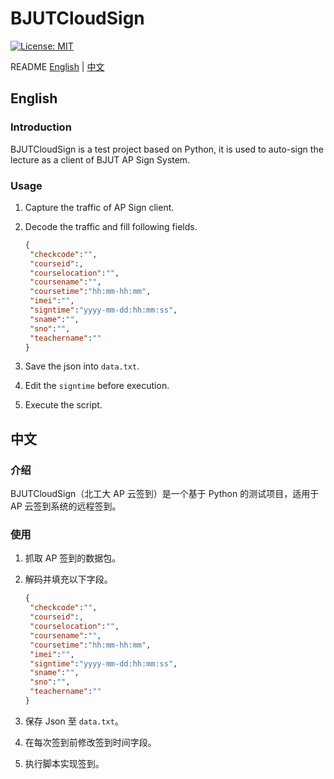 # BJUTCloudSign

[![License: MIT](https://img.shields.io/badge/License-MIT-yellow.svg)](https://opensource.org/licenses/MIT)

README [English](#English) | [中文](#中文)

## English

### Introduction

BJUTCloudSign is a test project based on Python, it is used to auto-sign the lecture as a client of BJUT AP Sign System.

### Usage

1. Capture the traffic of AP Sign client.

2. Decode the traffic and fill following fields.

   ```json
   {
   	"checkcode":"",
   	"courseid":,
   	"courselocation":"",
   	"coursename":"",
   	"coursetime":"hh:mm-hh:mm",
   	"imei":"",
   	"signtime":"yyyy-mm-dd:hh:mm:ss",
   	"sname":"",
   	"sno":"",
   	"teachername":""
   }
   ```

2. Save the json into `data.txt`.
3. Edit the `signtime` before execution.
4. Execute the script.

## 中文

### 介绍

BJUTCloudSign（北工大 AP 云签到）是一个基于 Python 的测试项目，适用于 AP 云签到系统的远程签到。

### 使用

1. 抓取 AP 签到的数据包。

2. 解码并填充以下字段。

   ```json
   {
   	"checkcode":"",
   	"courseid":,
   	"courselocation":"",
   	"coursename":"",
   	"coursetime":"hh:mm-hh:mm",
   	"imei":"",
   	"signtime":"yyyy-mm-dd:hh:mm:ss",
   	"sname":"",
   	"sno":"",
   	"teachername":""
   }
   ```

3. 保存 Json 至 `data.txt`。

4. 在每次签到前修改签到时间字段。

5. 执行脚本实现签到。